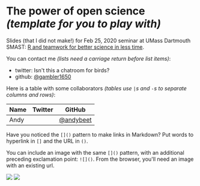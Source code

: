 # The power of open science *(template for you to play with)*

Slides (that I did not make!) for Feb 25, 2020 seminar at UMass Dartmouth SMAST: [R and teamwork for better science in less time](https://openscapes.github.io/slides/betterscience/smast#1).

You can contact me *(lists need a carriage return before list items)*: 

- twitter: Isn't this a chatroom for birds?
- github: [@gambler1650](https://github.com/gambler1650)


Here is a table with some collaborators *(tables use `|`s and `-`s to separate columns and rows)*:


Name | Twitter | GitHub
-----|---------|--------
Andy |  | [@andybeet](https://github.com/andybeet)

Have you noticed the `[]()` pattern to make links in Markdown? Put words to hyperlink in `[]` and the URL in `()`. 

You can include an image with the same `[]()` pattern, with an additional preceding exclamation point: `![]()`. From the browser, you'll need an image with an existing url. 

![](https://octodex.github.com/images/labtocat.png)
![](https://octodex.github.com/images/labtocat.png)
